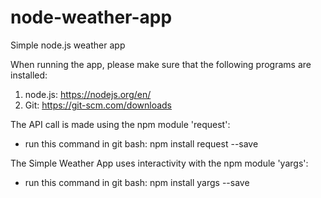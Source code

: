 # node-weather-app
Simple node.js weather app

When running the app, please make sure that the following programs are installed:
1. node.js: https://nodejs.org/en/
2. Git: https://git-scm.com/downloads

The API call is made using the npm module 'request': 
- run this command in git bash: npm install request --save

The Simple Weather App uses interactivity with the npm module 'yargs':
- run this command in git bash: npm install yargs --save
